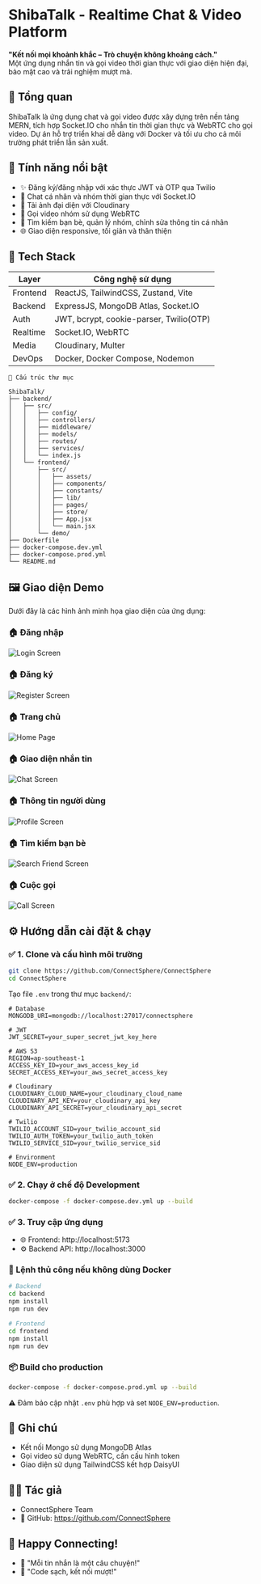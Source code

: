 # ShibaTalk - Realtime Chat & Video Platform

**"Kết nối mọi khoảnh khắc – Trò chuyện không khoảng cách."**  
Một ứng dụng nhắn tin và gọi video thời gian thực với giao diện hiện đại, bảo mật cao và trải nghiệm mượt mà.

## 🌟 Tổng quan
ShibaTalk là ứng dụng chat và gọi video được xây dựng trên nền tảng MERN, tích hợp Socket.IO cho nhắn tin thời gian thực và WebRTC cho gọi video. Dự án hỗ trợ triển khai dễ dàng với Docker và tối ưu cho cả môi trường phát triển lẫn sản xuất.

## 🚀 Tính năng nổi bật
- ✨ Đăng ký/đăng nhập với xác thực JWT và OTP qua Twilio  
- 💬 Chat cá nhân và nhóm thời gian thực với Socket.IO  
- 📸 Tải ảnh đại diện với Cloudinary  
- 🎥 Gọi video nhóm sử dụng WebRTC  
- 🧾 Tìm kiếm bạn bè, quản lý nhóm, chỉnh sửa thông tin cá nhân  
- 🌐 Giao diện responsive, tối giản và thân thiện  

## 🧱 Tech Stack

| Layer            | Công nghệ sử dụng                      |
|-------------------|---------------------------------------|
| Frontend         | ReactJS, TailwindCSS, Zustand, Vite    |
| Backend          | ExpressJS, MongoDB Atlas, Socket.IO    |
| Auth             | JWT, bcrypt, cookie-parser, Twilio(OTP)|
| Realtime         | Socket.IO, WebRTC                      |
| Media            | Cloudinary, Multer                     |
| DevOps           | Docker, Docker Compose, Nodemon        |

```plaintext
📁 Cấu trúc thư mục

ShibaTalk/
├── backend/
│   ├── src/
│   │   ├── config/
│   │   ├── controllers/
│   │   ├── middleware/
│   │   ├── models/
│   │   ├── routes/
│   │   ├── services/
│   │   └── index.js
│   └── frontend/
│       ├── src/
│       │   ├── assets/
│       │   ├── components/
│       │   ├── constants/
│       │   ├── lib/
│       │   ├── pages/
│       │   ├── store/
│       │   ├── App.jsx
│       │   └── main.jsx
│       └── demo/
├── Dockerfile
├── docker-compose.dev.yml
├── docker-compose.prod.yml
└── README.md
```

## 🖼️ Giao diện Demo
Dưới đây là các hình ảnh minh họa giao diện của ứng dụng:

### 🏠 Đăng nhập
![Login Screen](./demo/LoginScreen.png)

### 🏠 Đăng ký
![Register Screen](./demo/RegisterScreen.png)

### 🏠 Trang chủ
![Home Page](./demo/HomePage.png)

### 🏠 Giao diện nhắn tin
![Chat Screen](./demo/ChatScreen.png)

### 🏠 Thông tin người dùng
![Profile Screen](./demo/ProfileScreen.png)

### 🏠 Tìm kiếm bạn bè
![Search Friend Screen](./demo/SearchFriendScreen.png)

### 🏠 Cuộc gọi
![Call Screen](./demo/CallScreen.jpg)

## ⚙️ Hướng dẫn cài đặt & chạy

### ✅ 1. Clone và cấu hình môi trường
```bash
git clone https://github.com/ConnectSphere/ConnectSphere
cd ConnectSphere
```

Tạo file `.env` trong thư mục `backend/`:
```
# Database
MONGODB_URI=mongodb://localhost:27017/connectsphere

# JWT
JWT_SECRET=your_super_secret_jwt_key_here

# AWS S3
REGION=ap-southeast-1
ACCESS_KEY_ID=your_aws_access_key_id
SECRET_ACCESS_KEY=your_aws_secret_access_key

# Cloudinary
CLOUDINARY_CLOUD_NAME=your_cloudinary_cloud_name
CLOUDINARY_API_KEY=your_cloudinary_api_key
CLOUDINARY_API_SECRET=your_cloudinary_api_secret

# Twilio
TWILIO_ACCOUNT_SID=your_twilio_account_sid
TWILIO_AUTH_TOKEN=your_twilio_auth_token
TWILIO_SERVICE_SID=your_twilio_service_sid

# Environment
NODE_ENV=production
```

### ✅ 2. Chạy ở chế độ Development
```bash
docker-compose -f docker-compose.dev.yml up --build
```

### ✅ 3. Truy cập ứng dụng
- 🌐 Frontend: http://localhost:5173  
- ⚙️ Backend API: http://localhost:3000  

### 🧪 Lệnh thủ công nếu không dùng Docker
```bash
# Backend
cd backend
npm install
npm run dev

# Frontend
cd frontend
npm install
npm run dev
```

### 📦 Build cho production
```bash
docker-compose -f docker-compose.prod.yml up --build
```

⚠️ Đảm bảo cập nhật `.env` phù hợp và set `NODE_ENV=production`.

## 📌 Ghi chú
- Kết nối Mongo sử dụng MongoDB Atlas  
- Gọi video sử dụng WebRTC, cần cấu hình token  
- Giao diện sử dụng TailwindCSS kết hợp DaisyUI  

## 👨‍💻 Tác giả
- ConnectSphere Team  
- 🔗 GitHub: https://github.com/ConnectSphere  

## 🌈 Happy Connecting!
- 💬 "Mỗi tin nhắn là một câu chuyện!"  
- 🚀 "Code sạch, kết nối mượt!"
